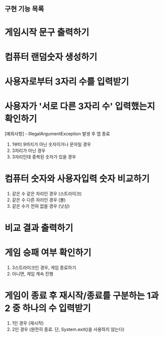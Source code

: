 ## 구현 기능 목록

# 게임시작 문구 출력하기

# 컴퓨터 랜덤숫자 생성하기

# 사용자로부터 3자리 수를 입력받기

# 사용자가 '서로 다른 3자리 수' 입력했는지 확인하기
  [예외사항] - IllegalArgumentException 발생 후 앱 종료
  1. 1부터 9까지가 아닌 숫자이거나 문자일 경우
  2. 3자리가 아닌 경우
  3. 3자리인데 중복된 숫자가 있을 경우

# 컴퓨터 숫자와 사용자입력 숫자 비교하기
  1. 같은 수 같은 자리인 경우 (스트라이크)
  2. 같은 수 다른 자리인 경우 (볼)
  3. 같은 수가 전혀 없을 경우 (낫싱)

# 비교 결과 출력하기

# 게임 승패 여부 확인하기
  1. 3스트라이크인 경우, 게임 종료하기
  2. 아니면, 게임 계속 진행

# 게임이 종료 후 재시작/종료를 구분하는 1과 2 중 하나의 수 입력받기
  1. 1인 경우 (재시작)
  2. 2인 경우 (완전히 종료. 단, System.exit()을 사용하지 않는다)
